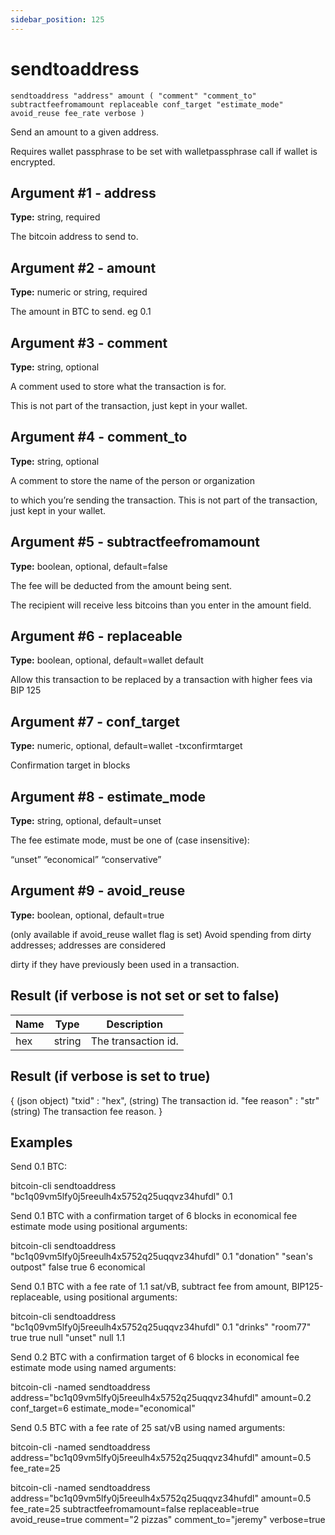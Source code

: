 ```yaml
---
sidebar_position: 125
---
```

# sendtoaddress

`sendtoaddress "address" amount ( "comment" "comment_to" subtractfeefromamount replaceable conf_target "estimate_mode" avoid_reuse fee_rate verbose )`

Send an amount to a given address.

Requires wallet passphrase to be set with walletpassphrase call if wallet is encrypted.

## Argument #1 - address

**Type:** string, required

The bitcoin address to send to.

## Argument #2 - amount

**Type:** numeric or string, required

The amount in BTC to send. eg 0.1

## Argument #3 - comment

**Type:** string, optional

A comment used to store what the transaction is for.

This is not part of the transaction, just kept in your wallet.

## Argument #4 - comment\_to

**Type:** string, optional

A comment to store the name of the person or organization

to which you’re sending the transaction. This is not part of the transaction, just kept in your wallet.

## Argument #5 - subtractfeefromamount

**Type:** boolean, optional, default=false

The fee will be deducted from the amount being sent.

The recipient will receive less bitcoins than you enter in the amount field.

## Argument #6 - replaceable

**Type:** boolean, optional, default=wallet default

Allow this transaction to be replaced by a transaction with higher fees via BIP 125

## Argument #7 - conf\_target

**Type:** numeric, optional, default=wallet -txconfirmtarget

Confirmation target in blocks

## Argument #8 - estimate\_mode

**Type:** string, optional, default=unset

The fee estimate mode, must be one of (case insensitive):

“unset” “economical” “conservative”

## Argument #9 - avoid\_reuse

**Type:** boolean, optional, default=true

(only available if avoid\_reuse wallet flag is set) Avoid spending from dirty addresses; addresses are considered

dirty if they have previously been used in a transaction.

## Result (if verbose is not set or set to false)

| Name | Type   | Description         |
| ---- | ------ | ------------------- |
| hex  | string | The transaction id. |

## Result (if verbose is set to true)

{                          (json object)
  "txid" : "hex",          (string) The transaction id.
  "fee reason" : "str"     (string) The transaction fee reason.
}

## Examples

Send 0.1 BTC:

bitcoin-cli sendtoaddress "bc1q09vm5lfy0j5reeulh4x5752q25uqqvz34hufdl" 0.1

Send 0.1 BTC with a confirmation target of 6 blocks in economical fee estimate mode using positional arguments:

bitcoin-cli sendtoaddress "bc1q09vm5lfy0j5reeulh4x5752q25uqqvz34hufdl" 0.1 "donation" "sean's outpost" false true 6 economical

Send 0.1 BTC with a fee rate of 1.1 sat/vB, subtract fee from amount, BIP125-replaceable, using positional arguments:

bitcoin-cli sendtoaddress "bc1q09vm5lfy0j5reeulh4x5752q25uqqvz34hufdl" 0.1 "drinks" "room77" true true null "unset" null 1.1

Send 0.2 BTC with a confirmation target of 6 blocks in economical fee estimate mode using named arguments:

bitcoin-cli -named sendtoaddress address="bc1q09vm5lfy0j5reeulh4x5752q25uqqvz34hufdl" amount=0.2 conf_target=6 estimate_mode="economical"

Send 0.5 BTC with a fee rate of 25 sat/vB using named arguments:

bitcoin-cli -named sendtoaddress address="bc1q09vm5lfy0j5reeulh4x5752q25uqqvz34hufdl" amount=0.5 fee_rate=25

bitcoin-cli -named sendtoaddress address="bc1q09vm5lfy0j5reeulh4x5752q25uqqvz34hufdl" amount=0.5 fee_rate=25 subtractfeefromamount=false replaceable=true avoid_reuse=true comment="2 pizzas" comment_to="jeremy" verbose=true